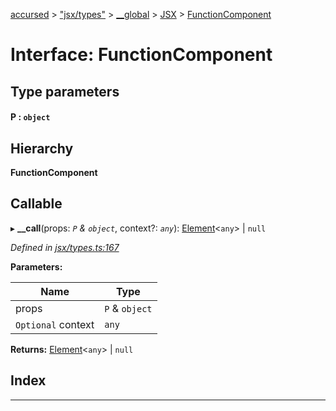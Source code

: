 [accursed](../README.md) > ["jsx/types"](../modules/_jsx_types_.md) > [__global](../modules/_jsx_types_.__global.md) > [JSX](../modules/_jsx_types_.__global.jsx.md) > [FunctionComponent](../interfaces/_jsx_types_.__global.jsx.functioncomponent.md)

# Interface: FunctionComponent

## Type parameters
#### P :  `object`
## Hierarchy

**FunctionComponent**

## Callable
▸ **__call**(props: *`P` & `object`*, context?: *`any`*): [Element](_jsx_types_.__global.jsx.element.md)<`any`> \| `null`

*Defined in [jsx/types.ts:167](https://github.com/cancerberoSgx/accursed/blob/978b980/src/jsx/types.ts#L167)*

**Parameters:**

| Name | Type |
| ------ | ------ |
| props | `P` & `object` |
| `Optional` context | `any` |

**Returns:** [Element](_jsx_types_.__global.jsx.element.md)<`any`> \| `null`

## Index

---

